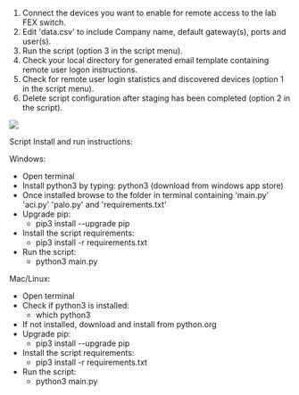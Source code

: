 1. Connect the devices you want to enable for remote access to the lab FEX switch.
2. Edit 'data.csv' to include Company name, default gateway(s), ports and user(s).
3. Run the script (option 3 in the script menu).
4. Check your local directory for generated email template containing remote user logon instructions.
5. Check for remote user login statistics and discovered devices (option 1 in the script menu).
6. Delete script configuration after staging has been completed (option 2 in the script).

![](create.gif)


Script Install and run instructions:

Windows:

* Open terminal
* Install python3 by typing: python3 (download from windows app store)
* Once installed browse to the folder in terminal containing 'main.py' 'aci.py' 'palo.py' and 'requirements.txt'
* Upgrade pip:
    * pip3 install --upgrade pip
* Install the script requirements:
    * pip3 install -r requirements.txt
* Run the script:
    * python3 main.py

Mac/Linux:

* Open terminal
* Check if python3 is installed:
    * which python3
* If not installed, download and install from python.org
* Upgrade pip:
    * pip3 install --upgrade pip
* Install the script requirements:
    * pip3 install -r requirements.txt
* Run the script:
    * python3 main.py
